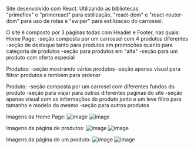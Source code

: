 Site desenvolvido com React.
Utilizando as bibliotecas:     
    "primeflex" e "primereact" para estilização,
    "react-dom" e "react-router-dom" para uso de rotas e 
    "swiper" para estilizacao do carrossel.

O site é composto por 3 páginas todas com Header e Footer, nas quais:
Home Page:
  -seção composta por um carrossel com 4 produtos diferentes
  -seção de destaque tanto para produtos em promoções quanto para categoria de produtos
  -seção para produtos em "alta"
  -seção para um produto com oferta especial

Produtos:
  -seção mostrando vários produtos
  -seção apenas visual para filtrar produtos e também para ordenar

Produto:
  -seção composta por um carrosel com diferentes fundos do produto
  -seção para viajar para outras diferentes paginas do site
  -seção apenas visual com as informações do produto junto e um leve filtro para tamanho e modelo do mesmo
  -seção para outros produtos

Imagens da Home Page:
![image](https://github.com/user-attachments/assets/facd54fc-b653-4cec-98d4-78f0bfa85d01)
![image](https://github.com/user-attachments/assets/9e4a56c1-7757-42a1-bd8d-94c01e147ba2)

Imagens da página de produtos:
![image](https://github.com/user-attachments/assets/cfff1d28-97b9-4e59-a484-28a1c55e0653)
![image](https://github.com/user-attachments/assets/00b686af-f60d-4092-9c2f-9b778cba7ba0)

Imagens da página de um produto:
![image](https://github.com/user-attachments/assets/8a255d3a-ad07-4918-955d-6d7b7504f96c)
![image](https://github.com/user-attachments/assets/a3157dbb-b54b-4f5c-a903-d2285211769c)

